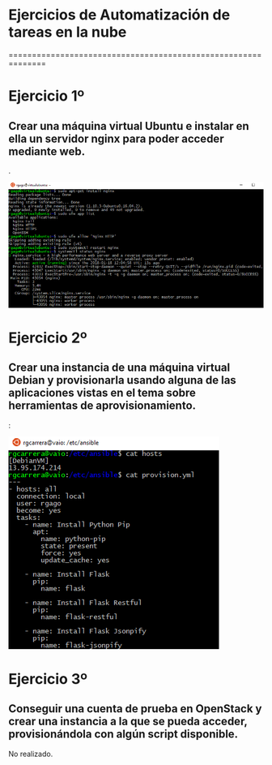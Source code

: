 # Ejercicios de Automatización de tareas en la nube
==============================================================

# Ejercicio 1º
## Crear una máquina virtual Ubuntu e instalar en ella un servidor nginx para poder acceder mediante web.

.

![alt text](/Exercises/images/tema3/Ejercicio1.png "Ejercicio 1")

# Ejercicio 2º
## Crear una instancia de una máquina virtual Debian y provisionarla usando alguna de las aplicaciones vistas en el tema sobre herramientas de aprovisionamiento.

:

![alt text](/Exercises/images/tema3/Ejercicio2.png "Ejercicio 2")


# Ejercicio 3º
## Conseguir una cuenta de prueba en OpenStack y crear una instancia a la que se pueda acceder, provisionándola con algún script disponible.

No realizado.
